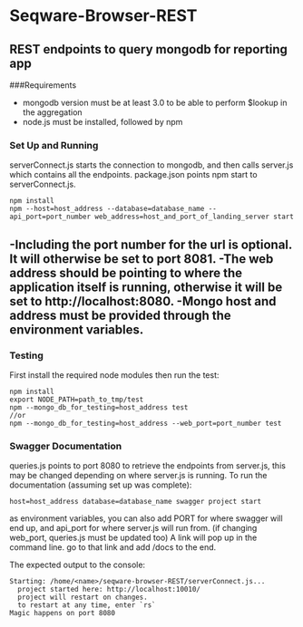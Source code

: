 Seqware-Browser-REST
================

REST endpoints to query mongodb for reporting app
---
###Requirements
- mongodb version must be at least 3.0 to be able to perform $lookup in the aggregation
- node.js must be installed, followed by npm
### Set Up and Running
serverConnect.js starts the connection to mongodb, and then calls server.js which contains all the endpoints. package.json points npm start to serverConnect.js. 
```
npm install
npm --host=host_address --database=database_name --api_port=port_number web_address=host_and_port_of_landing_server start
```
-Including the port number for the url is optional. It will otherwise be set to port 8081.
-The web address should be pointing to where the application itself is running, otherwise it will be set to http://localhost:8080.
-Mongo host and address must be provided through the environment variables.
---
### Testing
First install the required node modules then run the test: 
```
npm install
export NODE_PATH=path_to_tmp/test
npm --mongo_db_for_testing=host_address test
//or
npm --mongo_db_for_testing=host_address --web_port=port_number test
```
### Swagger Documentation
queries.js points to port 8080 to retrieve the endpoints from server.js, this may be changed depending on where server.js is running.
To run the documentation (assuming set up was complete):
```
host=host_address database=database_name swagger project start
```
as environment variables, you can also add PORT for where swagger will end up, and api_port for where server.js will run from. (if changing web_port, queries.js must be updated too)
A link will pop up in the command line. go to that link and add /docs to the end.

The expected output to the console:
```
Starting: /home/<name>/seqware-browser-REST/serverConnect.js...
  project started here: http://localhost:10010/
  project will restart on changes.
  to restart at any time, enter `rs`
Magic happens on port 8080
```